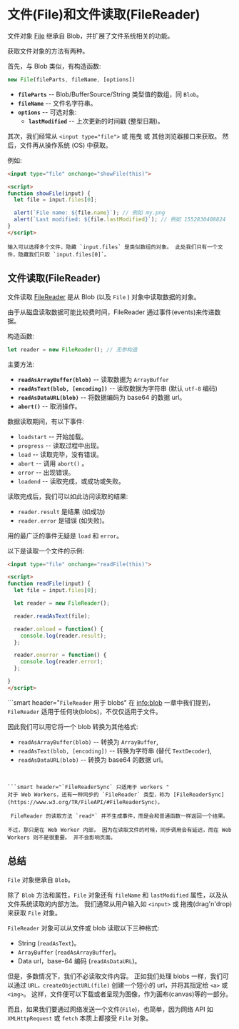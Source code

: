 # 文件(File)和文件读取(FileReader)

文件对象 [File](https://www。w3。org/TR/FileAPI/#dfn-file) 继承自 Blob，并扩展了文件系统相关的功能。 

获取文件对象的方法有两种。

首先，与 Blob 类似，有构造函数:

```js
new File(fileParts, fileName, [options])
```

- **`fileParts`** -- Blob/BufferSource/String 类型值的数组，同 `Blob`。
- **`fileName`** -- 文件名字符串。
- **`options`** -- 可选对象:
    - **`lastModified`** -- 上次更新的时间戳 (整型日期)。

其次，我们经常从 `<input type="file">` 或 拖曳 或 其他浏览器接口来获取。 然后，文件再从操作系统 (OS) 中获取。

例如:

```html run
<input type="file" onchange="showFile(this)">

<script>
function showFile(input) {
  let file = input.files[0];

  alert(`File name: ${file.name}`); // 例如 my.png
  alert(`Last modified: ${file.lastModified}`); // 例如 1552830408824
}
</script>
```

```smart
输入可以选择多个文件，隐藏 `input.files` 是类似数组的对象。 此处我们只有一个文件，隐藏我们只取 `input.files[0]`。
```

## 文件读取(FileReader)

文件读取 [FileReader](https://www.w3.org/TR/FileAPI/#dfn-filereader) 是从 Blob (以及 `File` ) 对象中读取数据的对象。

由于从磁盘读取数据可能比较费时间，FileReader 通过事件(events)来传递数据。

构造函数:

```js
let reader = new FileReader(); // 无参构造
```

主要方法:

- **`readAsArrayBuffer(blob)`** -- 读取数据为 `ArrayBuffer`
- **`readAsText(blob, [encoding])`** -- 读取数据为字符串 (默认 `utf-8` 编码)
- **`readAsDataURL(blob)`** -- 将数据编码为 base64 的数据 url。
- **`abort()`** -- 取消操作。

数据读取期间，有以下事件:
- `loadstart` -- 开始加载。
- `progress` -- 读取过程中出现。
- `load` -- 读取完毕，没有错误。
- `abort` -- 调用 `abort()` 。
- `error` -- 出现错误。
- `loadend` -- 读取完成，或成功或失败。

读取完成后，我们可以如此访问读取的结果:
- `reader.result` 是结果 (如成功)
- `reader.error` 是错误 (如失败)。

用的最广泛的事件无疑是 `load` 和 `error`。

以下是读取一个文件的示例:

```html run
<input type="file" onchange="readFile(this)">

<script>
function readFile(input) {
  let file = input.files[0];

  let reader = new FileReader();

  reader.readAsText(file);

  reader.onload = function() {
    console.log(reader.result);
  };

  reader.onerror = function() {
    console.log(reader.error);
  };

}
</script>
```

```smart header="`FileReader` 用于 blobs"
在 <info:blob> 一章中我们提到，`FileReader` 适用于任何块(blobs)，不仅仅适用于文件。

因此我们可以用它将一个 blob 转换为其他格式:
- `readAsArrayBuffer(blob)` -- 转换为 `ArrayBuffer`,
- `readAsText(blob, [encoding])` -- 转换为字符串 (替代 `TextDecoder`),
- `readAsDataURL(blob)` -- 转换为 base64 的数据 url。
```


```smart header="`FileReaderSync` 只适用于 workers "
对于 Web Workers，还有一种同步的 `FileReader` 类型，称为 [FileReaderSync](https://www.w3.org/TR/FileAPI/#FileReaderSync)。

 FileReader 的读取方法 `read*` 并不生成事件，而是会和普通函数一样返回一个结果。

不过，那只是在 Web Worker 内部， 因为在读取文件的时候，同步调用会有延迟，而在 Web Workers 则不是很重要。 并不会影响页面。
```

## 总结

`File` 对象继承自 `Blob`。

除了 `Blob` 方法和属性，`File` 对象还有 `fileName` 和 `lastModified` 属性，以及从文件系统读取的内部方法。 我们通常从用户输入如 `<input>` 或 拖拽(drag'n'drop) 来获取 `File` 对象。

`FileReader` 对象可以从文件或 blob 读取以下三种格式:
- String (`readAsText`)。
- `ArrayBuffer` (`readAsArrayBuffer`)。
- Data url，base-64 编码 (`readAsDataURL`)。

但是，多数情况下，我们不必读取文件内容。 正如我们处理 blobs 一样，我们可以通过  `URL。createObjectURL(file)` 创建一个短小的 url，并将其指定给 `<a>` 或 `<img>`。 这样，文件便可以下载或者呈现为图像，作为画布(canvas)等的一部分。 

而且，如果我们要通过网络发送一个文件(`File`)，也简单，因为网络 API 如 `XMLHttpRequest` 或 `fetch` 本质上都接受 `File` 对象。
